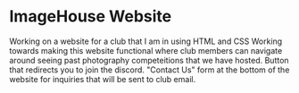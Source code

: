 # ImageHouse Website
Working on a website for a club that I am in using HTML and CSS
Working towards making this website functional where club members can navigate around seeing past photography competeitions that we have hosted.
Button that redirects you to join the discord. 
"Contact Us" form at the bottom of the website for inquiries that will be sent to club email.
